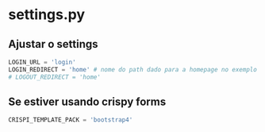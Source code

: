 # settings.py

## Ajustar o settings

```python
LOGIN_URL = 'login'
LOGIN_REDIRECT = 'home' # nome do path dado para a homepage no exemplo
# LOGOUT_REDIRECT = 'home'
```

## Se estiver usando crispy forms

```python 
CRISPI_TEMPLATE_PACK = 'bootstrap4'
```
